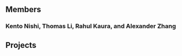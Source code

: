 <head>
    <link rel="shortcut icon" type="image/x-icon" href="favicon.ico">
</head>

## Members
### Kento Nishi, Thomas Li, Rahul Kaura, and Alexander Zhang

## Projects

<div class="repos"></div>

<script>
    
    function httpGet(theUrl){
        var xmlHttp = new XMLHttpRequest();
        xmlHttp.open( "GET", theUrl, false );
        xmlHttp.send( null );
        return xmlHttp.responseText;
    }
    var jsonStr=httpGet("https://api.github.com/users/Team-Sudo-Code/repos");
    var jsonParsed=JSON.parse(jsonStr);
    jsonParsed.forEach(repo=>{
        var elem=document.createElement("h3");
        elem.innerHTML=repo.name;
        document.querySelectorAll(".repos")[0].appendChild(elem);
    });
    
</script>
